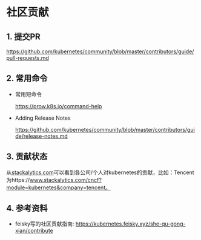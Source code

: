 # 社区贡献

## 1. 提交PR

https://github.com/kubernetes/community/blob/master/contributors/guide/pull-requests.md

## 2. 常用命令

- 常用短命令

  https://prow.k8s.io/command-help

- Adding Release Notes

  https://github.com/kubernetes/community/blob/master/contributors/guide/release-notes.md

## 3. 贡献状态

从[stackalytics.com](https://www.stackalytics.com/cncf?module=kubernetes)可以看到各公司/个人对kubernetes的贡献，比如：Tencent为https://www.stackalytics.com/cncf?module=kubernetes&company=tencent。

## 4. 参考资料

-  feisky写的社区贡献指南: https://kubernetes.feisky.xyz/she-qu-gong-xian/contribute